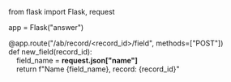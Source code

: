 from flask import Flask, request  

  
app = Flask("answer")  
  

@app.route("/ab/record/<record_id>/field", methods=["POST"])  
def new_field(record_id):  
&nbsp;&nbsp;&nbsp;&nbsp;field_name = **request.json["name"]**  
&nbsp;&nbsp;&nbsp;&nbsp;return f"Name {field_name}, record: {record_id}"  
